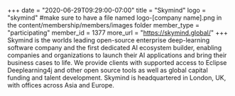 +++
date = "2020-06-29T09:29:00-07:00"
title = "Skymind"
logo = "skymind" #make sure to have a file named logo-[company name].png in the content/membership/members/images folder
member_type = "participating"
member_id = 1377
more_url = "https://skymind.global/"
+++
Skymind is the worlds leading open-source enterprise deep-learning software company and the first dedicated AI ecosystem builder, enabling companies and organizations to launch their AI applications and bring their business cases to life. We provide clients with supported access to Eclipse Deeplearning4j and other open source tools as well as global capital funding and talent development. Skymind is headquartered in London, UK, with offices across Asia and Europe.
 